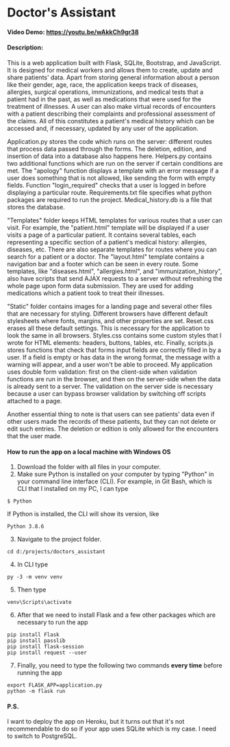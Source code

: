 # Doctor's Assistant
#### Video Demo: https://youtu.be/wAkkCh9gr38
#### Description:

This is a web application built with Flask, SQLite, Bootstrap, and JavaScript. It is designed for medical workers and allows them to create, update and share patients' data.
Apart from storing general information about a person like their gender, age, race, the application keeps track of diseases, allergies, surgical operations, immunizations,
and medical tests that a patient had in the past, as well as medications that were used for the treatment of illnesses. A user can also make virtual records of encounters
with a patient describing their complaints and professional assessment of the claims. All of this constitutes a patient's medical history which can be accessed and, if necessary,
updated by any user of the application.

Application.py stores the code which runs on the server: different routes that process data passed through the forms. The deletion, edition, and insertion of data into a database also happens here.
Helpers.py contains two additional functions which are run on the server if certain conditions are met. The "apology" function displays a template with an error message if a user does something that
is not allowed, like sending the form with empty fields. Function "login_required" checks that a user is logged in before displaying a particular route.
Requirements.txt file specifies what python packages are required to run the project.
Medical_history.db is a file that stores the database.

"Templates" folder keeps HTML templates for various routes that a user can visit. For example, the "patient.html" template will be displayed if a user visits a page of a particular patient. It contains
several tables, each representing a specific section of a patient's medical history: allergies, diseases, etc. There are also separate templates for routes where you can search for a patient or a doctor.
The "layout.html" template contains a navigation bar and a footer which can be seen in every route. Some templates, like "diseases.html", "allergies.html", and "immunization_history", also have scripts
that send AJAX requests to a server without refreshing the whole page upon form data submission. They are used for adding medications which a patient took to treat their illnesses.

"Static" folder contains images for a landing page and several other files that are necessary for styling. Different browsers have different default stylesheets where fonts, margins, and other properties
are set. Reset.css erases all these default settings. This is necessary for the application to look the same in all browsers. Styles.css contains some custom styles that I wrote for HTML elements:
headers, buttons, tables, etc. Finally, scripts.js stores functions that check that forms input fields are correctly filled in by a user. If a field is empty or has data in the wrong format, the message
with a warning will appear, and a user won't be able to proceed. My application uses double form validation: first on the client-side when validation functions are run in the browser, and then on the
server-side when the data is already sent to a server. The validation on the server side is necessary because a user can bypass browser validation by switching off scripts attached to a page.

Another essential thing to note is that users can see patients' data even if other users made the records of these patients, but they can not delete or edit such entries.
The deletion or edition is only allowed for the encounters that the user made.

#### How to run the app on a local machine with Windows OS
1. Download the folder with all files in your computer.
2. Make sure Python is installed on your computer by typing "Python" in your command line interface (CLI).
For example, in Git Bash, which is CLI that I installed on my PC, I can type
```
$ Python
```
If Python is installed, the CLI will show its version, like
```
Python 3.8.6
```
3. Navigate to the project folder.
```
cd d:/projects/doctors_assistant
```
4. In CLI type
```
py -3 -m venv venv
```
5. Then type
```
venv\Scripts\activate
```
6. After that we need to install Flask and a few other packages which are necessary to run the app
```
pip install Flask
pip install passlib
pip install flask-session
pip install request --user
```
7. Finally, you need to type the following two commands **every time** before running the app
```
export FLASK_APP=application.py
python -m flask run
```

#### P.S.
I want to deploy the app on Heroku, but it turns out that it's not recommendable to do so if your app uses SQLite which is my case. I need to switch to PostgreSQL.
